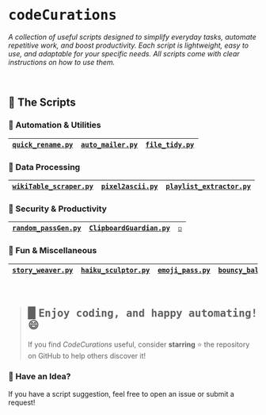 # <samp>codeCurations</samp>
_A collection of useful scripts designed to simplify everyday tasks, automate repetitive work, and boost productivity. Each script is lightweight, easy to use, and adaptable for your specific needs. All scripts come with clear instructions on how to use them._

<br>

## 📜 The Scripts

### 🔹 Automation & Utilities
| [`quick_rename.py`](scripts/QuickRename) | [`auto_mailer.py`](scripts/AutoMail) | [`file_tidy.py`](scripts/FileTidy) |
|---|---|---|

### 🔹 Data Processing
| [`wikiTable_scraper.py`](scripts/WikiTableScraper) |[`pixel2ascii.py`](scripts/Pixel2ascii) | [`playlist_extractor.py`](scripts/PlaylistExtractor) |
|---|---|---|

### 🔹 Security & Productivity
| [`random_passGen.py`](scripts/RandomPassGen) | [`ClipboardGuardian.py`](scripts/ClipboardGuardian) | [`◽️`](#) |
|---|---|---|

### 🔹 Fun & Miscellaneous
| [`story_weaver.py`](scripts/StoryWeaver) | [`haiku_sculptor.py`](scripts/HaikuSculptor) | [`emoji_pass.py`](scripts/emoji_pass.py) | [`bouncy_ball.py`](scripts/bouncy_ball.py) |
|---|---|---|---|

<br>

> ## ▉ <samp>Enjoy coding, and happy automating!😄</samp>
> If you find *CodeCurations* useful, consider **starring** ⭐ the repository on GitHub to help others discover it!

### 🎯 Have an Idea?
If you have a script suggestion, feel free to open an issue or submit a request!
